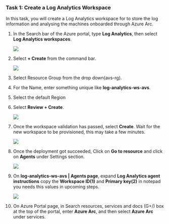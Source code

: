 ### Task 1: Create a Log Analytics Workspace

In this task, you will create a Log Analytics workspace for to store the log information and analysing the machines onboarded through Azure Arc.

1. In the Search bar of the Azure portal, type **Log Analytics**, then select **Log Analytics workspaces**.
   
   ![](../media/image8.png)

1. Select **+ Create** from the command bar.
    
   ![](../media/image9.png)

1. Select Resource Group from the drop down(avs-rg).

1. For the Name, enter something unique like **log-analytics-ws-avs**.

1. Select the default Region 

1. Select **Review + Create**.

   ![](../media/image10.png)

1. Once the workspace validation has passed, select **Create**. Wait for the new workspace to be provisioned, this may take a few minutes.

   ![](../media/image11.png)

1. Once the deployment got succeeded, Click on **Go to resource** and click on **Agents** under Settings section.

   ![](../media/image11.png)

1. On **log-analytics-ws-avs | Agents page**, expand **Log Analytics agent instructions** copy the **Workspace ID(1)** and **Primary key(2)** in notepad you needs this values in upcoming steps.

   ![](../media/image11.png)

1. On Azure Portal page, in Search resources, services and docs (G+/) box at the top of the portal, enter **Azure Arc**, and then select **Azure Arc** under services.



